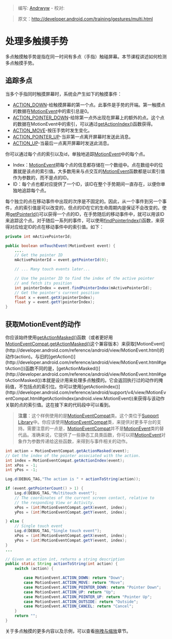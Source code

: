 > 编写: [Andrwyw](https://github.com/Andrwyw) - 校对:

> 原文：<http://developer.android.com/training/gestures/multi.html>

# 处理多触摸手势

多点触摸触手势是指在同一时间有多点（手指）触碰屏幕。本节课程讲述如何检测多点触摸手势。

## 追踪多点 ##

当多个手指同时触摸屏幕时，系统会产生如下的触摸事件：

- [ACTION_DOWN](http://developer.android.com/reference/android/view/MotionEvent.html#ACTION_DOWN)-给触摸屏幕的第一个点。此事件是手势的开端。第一触摸点的数据在[MotionEvent](http://developer.android.com/reference/android/view/MotionEvent.html)中的索引总是0。
- [ACTION_POINTER_DOWN](http://developer.android.com/reference/android/support/v4/view/MotionEventCompat.html#ACTION_POINTER_DOWN)-给除第一点外出现在屏幕上的额外的点。这个点的数据在MotionEvent中的索引，可以通过[getActionIndex()](http://developer.android.com/reference/android/support/v4/view/MotionEventCompat.html#getActionIndex(android.view.MotionEvent))函数获得。
- [ACTION_MOVE](http://developer.android.com/reference/android/view/MotionEvent.html#ACTION_MOVE)-按压手势时发生变化。
- [ACTION_POINTER_UP](http://developer.android.com/reference/android/support/v4/view/MotionEventCompat.html#ACTION_POINTER_UP)-当非第一点离开屏幕时发送此消息。
- [ACTION_UP](http://developer.android.com/reference/android/view/MotionEvent.html#ACTION_UP)-当最后一点离开屏幕时发送此消息。

你可以通过每个点的索引以及id，单独地追踪[MotionEvent](http://developer.android.com/reference/android/view/MotionEvent.html)中的每个点。

- Index：[MotionEvent](http://developer.android.com/reference/android/view/MotionEvent.html)把每个点的信息都存储在一个数组中。点在数组中的位置就是该点的索引值。大多数用来与点交互的[MotionEvent](http://developer.android.com/reference/android/view/MotionEvent.html)函数都是以索引值作为参数的，而不是点的ID。
- ID：每个点也都对应提供了一个ID，该ID在整个手势期间一直存在，以便你单独地追踪每个点。

每个独立的点在移动事件中出现的次序是不固定的。因此，从一个事件到另一个事件，点的索引值是可以改变的，但点的ID在它的生命周期内是保证不会改变的。使用[getPointerId()](http://developer.android.com/reference/android/view/MotionEvent.html#getPointerId(int))可以获得一个点的ID，在手势随后的移动事件中，就可以用该ID来追踪这个点。对于随后一系列的事件，可以使用[findPointerIndex()](http://developer.android.com/reference/android/view/MotionEvent.html#findPointerIndex(int))函数，来获得对应给定ID的点在移动事件中的索引值。如下：

```java
private int mActivePointerId;

public boolean onTouchEvent(MotionEvent event) {
    ....
    // Get the pointer ID
    mActivePointerId = event.getPointerId(0);

    // ... Many touch events later...

    // Use the pointer ID to find the index of the active pointer
    // and fetch its position
    int pointerIndex = event.findPointerIndex(mActivePointerId);
    // Get the pointer's current position
    float x = event.getX(pointerIndex);
    float y = event.getY(pointerIndex);
}
```

## 获取MotionEvent的动作 ##

你应该始终使用[getActionMasked()](http://developer.android.com/reference/android/view/MotionEvent.html#getActionMasked())函数（或者更好用[MotionEventCompat.getActionMasked()](http://developer.android.com/reference/android/support/v4/view/MotionEventCompat.html#getActionMasked(android.view.MotionEvent))这个兼容版本）来获取[MotionEvent](http://developer.android.com/reference/android/view/MotionEvent.html)的动作(action)。与旧的[getAction()](http://developer.android.com/reference/android/view/MotionEvent.html#getAction())函数不同的是，[getActionMasked()](http://developer.android.com/reference/android/view/MotionEvent.html#getActionMasked())本就是设计用来处理多点触摸的。它会返回执行过的动作的掩码值，不包括点的索引位。你可以使用[getActionIndex()](http://developer.android.com/reference/android/support/v4/view/MotionEventCompat.html#getActionIndex(android.view.MotionEvent))来获得与该动作关联的点的索引值。这在接下来的代码段中可以看到。

>**注意**：这个样例使用的是[MotionEventCompat](http://developer.android.com/reference/android/support/v4/view/MotionEventCompat.html)类。这个类位于[Support Library](http://developer.android.com/tools/support-library/index.html)中。你应该使用[MotionEventCompat](http://developer.android.com/reference/android/support/v4/view/MotionEventCompat.html)类，来提供对更多平台的支持。需要注意的一点是，[MotionEventCompat](http://developer.android.com/reference/android/support/v4/view/MotionEventCompat.html)并不是[MotionEvent](http://developer.android.com/reference/android/view/MotionEvent.html)类的替代品。准确来说，它提供了一些静态工具类函数，你可以把[MotionEvent](http://developer.android.com/reference/android/view/MotionEvent.html)对象作为参数传递给这些函数，来得到与事件相关的动作。

```java
int action = MotionEventCompat.getActionMasked(event);
// Get the index of the pointer associated with the action.
int index = MotionEventCompat.getActionIndex(event);
int xPos = -1;
int yPos = -1;

Log.d(DEBUG_TAG,"The action is " + actionToString(action));

if (event.getPointerCount() > 1) {
    Log.d(DEBUG_TAG,"Multitouch event");
    // The coordinates of the current screen contact, relative to
    // the responding View or Activity.
    xPos = (int)MotionEventCompat.getX(event, index);
    yPos = (int)MotionEventCompat.getY(event, index);

} else {
    // Single touch event
    Log.d(DEBUG_TAG,"Single touch event");
    xPos = (int)MotionEventCompat.getX(event, index);
    yPos = (int)MotionEventCompat.getY(event, index);
}
...

// Given an action int, returns a string description
public static String actionToString(int action) {
    switch (action) {

        case MotionEvent.ACTION_DOWN: return "Down";
        case MotionEvent.ACTION_MOVE: return "Move";
        case MotionEvent.ACTION_POINTER_DOWN: return "Pointer Down";
        case MotionEvent.ACTION_UP: return "Up";
        case MotionEvent.ACTION_POINTER_UP: return "Pointer Up";
        case MotionEvent.ACTION_OUTSIDE: return "Outside";
        case MotionEvent.ACTION_CANCEL: return "Cancel";
    }
    return "";
}
```

关于多点触摸的更多内容以及示例，可以查看[拖拽与缩放](scale.html)章节。